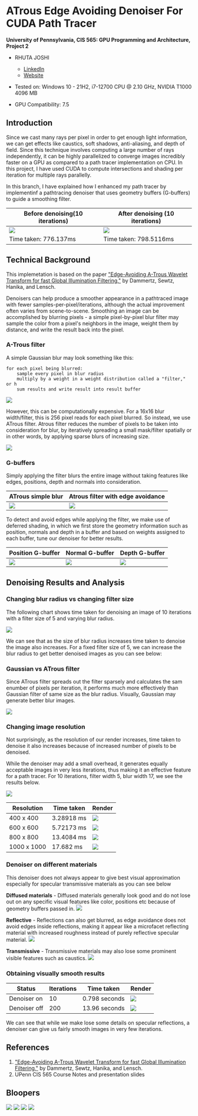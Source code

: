 ATrous Edge Avoiding Denoiser For CUDA Path Tracer
================

**University of Pennsylvania, CIS 565: GPU Programming and Architecture, Project 2**

* RHUTA JOSHI
  * [LinkedIn](https://www.linkedin.com/in/rcj9719/)
  * [Website](https://sites.google.com/view/rhuta-joshi)

* Tested on: Windows 10 - 21H2, i7-12700 CPU @ 2.10 GHz, NVIDIA T1000 4096 MB
* GPU Compatibility: 7.5


## Introduction

Since we cast many rays per pixel in order to get enough light information, we can get effects like caustics, soft shadows, anti-aliasing, and depth of field. Since this technique involves computing a large number of rays independently, it can be highly parallelized to converge images incredibly faster on a GPU as compared to a path tracer implementation on CPU. In this project, I have used CUDA to compute intersections and shading per iteration for multiple rays parallelly.

In this branch, I have explained how I enhanced my path tracer by implementinf a pathtracing denoiser that uses geometry buffers (G-buffers) to guide a smoothing filter.

|Before denoising(10 iterations)|After denoising (10 iterations)|
|---|---|
|![](/img/denoiser/nondenoise_10_time_776dot137.png)|![](/img/denoiser/denoise_10_16_65_time_798dot5116.png)|
|Time taken: 776.137ms|Time taken: 798.5116ms|

## Technical Background

This implemetation is based on the paper ["Edge-Avoiding A-Trous Wavelet Transform for fast Global Illumination Filtering,"](https://jo.dreggn.org/home/2010_atrous.pdf) by Dammertz, Sewtz, Hanika, and Lensch.

Denoisers can help produce a smoother appearance in a pathtraced image with fewer samples-per-pixel/iterations, although the actual improvement often varies from scene-to-scene. Smoothing an image can be accomplished by blurring pixels - a simple pixel-by-pixel blur filter may sample the color from a pixel's neighbors in the image, weight them by distance, and write the result back into the pixel.

### A-Trous filter
A simple Gaussian blur may look something like this:
```
for each pixel being blurred:
	sample every pixel in blur radius
	multiply by a weight in a weight distribution called a "filter," or h
	sum results and write result into result buffer
```
![](img/denoiser/atrous.png)

However, this can be computationally expensive. For a 16x16 blur width/filter, this is 256 pixel reads for each pixel blurred. So instead, we use ATrous filter. Atrous filter reduces the number of pixels to be taken into consideration for blur, by iteratively spreading a small mask/filter spatially or in other words, by applying sparse blurs of increasing size.

![](img/denoiser/sparsefilter.png)

### G-buffers

Simply applying the filter blurs the entire image without taking features like edges, positions, depth and normals into consideration.

|ATrous simple blur| Atrous filter with edge avoidance|
|---|---|
|![](img/denoiser/atrous.png)|![](img/denoiser/atrousedgeavoid.png)|

To detect and avoid edges while applying the filter, we make use of deferred shading, in which we first store the geometry information such as position, normals and depth in a buffer and based on weights assigned to each buffer, tune our denoiser for better results.

|Position G-buffer|Normal G-buffer|Depth G-buffer|
|---|---|---|
|![](img/denoiser/position.png)|![](img/denoiser/normal.png)|![](img/denoiser/depth.png)|


## Denoising Results and Analysis

### Changing blur radius vs changing filter size

The following chart shows time taken for denoising an image of 10 iterations with a filter size of 5 and varying blur radius.

![](img/denoiser/kernelsizeanalysis.png)

We can see that as the size of blur radius increases time taken to denoise the image also increases.
For a fixed filter size of 5, we can increase the blur radius to get better denoised images as you can see below:

### Gaussian vs ATrous filter

Since ATrous filter spreads out the filter sparsely and calculates the sam enumber of pixels per iteration, it performs much more effectively than Gaussian filter of same size as the blur radius. Visually, Gaussian may generate better blur images.

![](img/denoiser/filtersize.png)

### Changing image resolution

Not surprisingly, as the resolution of our render increases, time taken to denoise it also increases because of increased number of pixels to be denoised.

While the denoiser may add a small overhead, it generates equally acceptable images in very less iterations, thus making it an effective feature for a path tracer.  For 10 iterations, filter width 5, blur width 17, we see the results below.

![](img/denoiser/resolutionanalysis.png)

|Resolution|Time taken| Render|
|---|---|---|
|400 x 400|3.28918 ms |![](img/denoiser/400.png)|
|600 x 600|5.72173 ms|![](img/denoiser/600.png)|
|800 x 800|13.4084 ms|![](img/denoiser/800.png)|
|1000 x 1000|17.682 ms|![](img/denoiser/1000.png)|

### Denoiser on different materials

This denoiser does not always appear to give best visual approximation especially for specular transmissive materials as you can see below

**Diffused materials** - Diffused materials generally look good and do not lose out on any specific visual features like color, positions etc because of geometry buffers passed in.
![](img/denoiser/diffuse_10_16_65.png)

**Reflective** - Reflections can also get blurred, as edge avoidance does not avoid edges inside reflections, making it appear like a microfacet reflecting material with increased roughness instead of purely reflective specular material.
![](img/denoiser/reflective_10_16_65.png)

**Transmissive** - Transmissive materials may also lose some prominent visible features such as caustics.
![](img/denoiser/transmissive_10_16_65.png)

### Obtaining visually smooth results

|Status|Iterations|Time taken|Render|
|---|---|---|---|
|Denoiser on|10|0.798 seconds|![](img/denoiser/denoise_10_16_65_time_798dot5116.png)|
|Denoiser off|200|13.96 seconds|![](img/denoiser/nondenoise_200_time_13961dot3.png)|

We can see that while we make lose some details on specular reflections, a denoiser can give us fairly smooth images in very few iterations.

## References

1. ["Edge-Avoiding A-Trous Wavelet Transform for fast Global Illumination Filtering,"](https://jo.dreggn.org/home/2010_atrous.pdf) by Dammertz, Sewtz, Hanika, and Lensch.
2. UPenn CIS 565 Course Notes and presentation slides


## Bloopers

![](img/denoiser/blooper1.png)
![](img/denoiser/blooper2.png)
![](img/denoiser/blooper3.png)
![](img/denoiser/blooper4.png)
